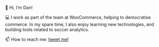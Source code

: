 👋 Hi, I’m Dan!

💻 I work as part of the team at WooCommerce, helping to democratise commerce. In my spare time, I also enjoy learning new technologies, and building tools related to soccer analytics.

📫 How to reach me: [tweet me!](https://twitter.com/dmallory42)

<!---
dmallory42/dmallory42 is a ✨ special ✨ repository because its `README.md` (this file) appears on your GitHub profile.
You can click the Preview link to take a look at your changes.
--->
